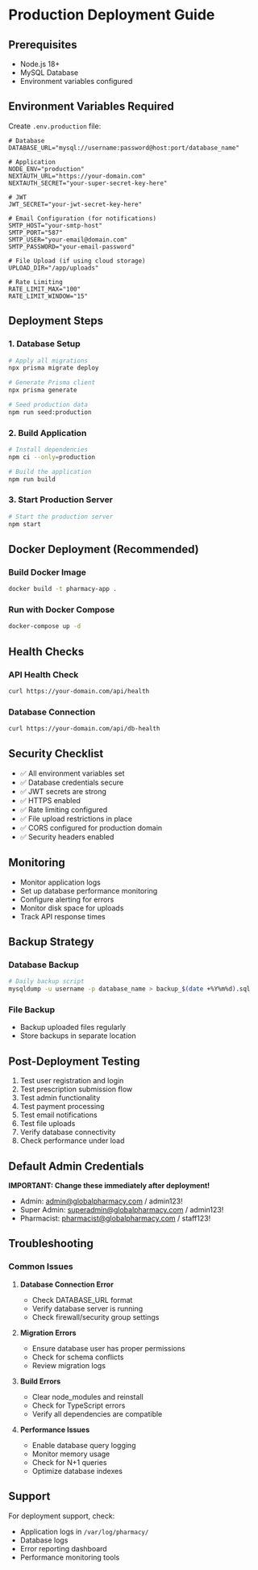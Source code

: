 # Production Deployment Guide

## Prerequisites
- Node.js 18+ 
- MySQL Database
- Environment variables configured

## Environment Variables Required

Create `.env.production` file:

```env
# Database
DATABASE_URL="mysql://username:password@host:port/database_name"

# Application
NODE_ENV="production"
NEXTAUTH_URL="https://your-domain.com"
NEXTAUTH_SECRET="your-super-secret-key-here"

# JWT
JWT_SECRET="your-jwt-secret-key-here"

# Email Configuration (for notifications)
SMTP_HOST="your-smtp-host"
SMTP_PORT="587"
SMTP_USER="your-email@domain.com"
SMTP_PASSWORD="your-email-password"

# File Upload (if using cloud storage)
UPLOAD_DIR="/app/uploads"

# Rate Limiting
RATE_LIMIT_MAX="100"
RATE_LIMIT_WINDOW="15"
```

## Deployment Steps

### 1. Database Setup
```bash
# Apply all migrations
npx prisma migrate deploy

# Generate Prisma client
npx prisma generate

# Seed production data
npm run seed:production
```

### 2. Build Application
```bash
# Install dependencies
npm ci --only=production

# Build the application
npm run build
```

### 3. Start Production Server
```bash
# Start the production server
npm start
```

## Docker Deployment (Recommended)

### Build Docker Image
```bash
docker build -t pharmacy-app .
```

### Run with Docker Compose
```bash
docker-compose up -d
```

## Health Checks

### API Health Check
```bash
curl https://your-domain.com/api/health
```

### Database Connection
```bash
curl https://your-domain.com/api/db-health
```

## Security Checklist

- ✅ All environment variables set
- ✅ Database credentials secure
- ✅ JWT secrets are strong
- ✅ HTTPS enabled
- ✅ Rate limiting configured
- ✅ File upload restrictions in place
- ✅ CORS configured for production domain
- ✅ Security headers enabled

## Monitoring

- Monitor application logs
- Set up database performance monitoring
- Configure alerting for errors
- Monitor disk space for uploads
- Track API response times

## Backup Strategy

### Database Backup
```bash
# Daily backup script
mysqldump -u username -p database_name > backup_$(date +%Y%m%d).sql
```

### File Backup
- Backup uploaded files regularly
- Store backups in separate location

## Post-Deployment Testing

1. Test user registration and login
2. Test prescription submission flow
3. Test admin functionality
4. Test payment processing
5. Test email notifications
6. Test file uploads
7. Verify database connectivity
8. Check performance under load

## Default Admin Credentials

**IMPORTANT: Change these immediately after deployment!**

- Admin: admin@globalpharmacy.com / admin123!
- Super Admin: superadmin@globalpharmacy.com / admin123!
- Pharmacist: pharmacist@globalpharmacy.com / staff123!

## Troubleshooting

### Common Issues

1. **Database Connection Error**
   - Check DATABASE_URL format
   - Verify database server is running
   - Check firewall/security group settings

2. **Migration Errors**
   - Ensure database user has proper permissions
   - Check for schema conflicts
   - Review migration logs

3. **Build Errors**
   - Clear node_modules and reinstall
   - Check for TypeScript errors
   - Verify all dependencies are compatible

4. **Performance Issues**
   - Enable database query logging
   - Monitor memory usage
   - Check for N+1 queries
   - Optimize database indexes

## Support

For deployment support, check:
- Application logs in `/var/log/pharmacy/`
- Database logs
- Error reporting dashboard
- Performance monitoring tools
